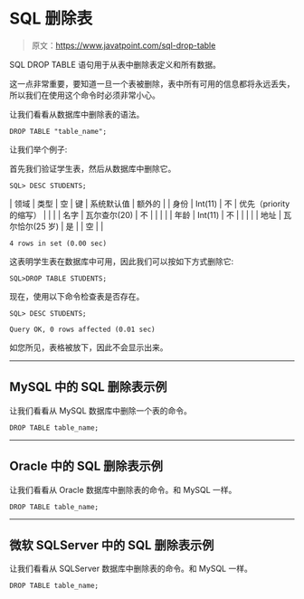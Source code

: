 # SQL 删除表

> 原文：<https://www.javatpoint.com/sql-drop-table>

SQL DROP TABLE 语句用于从表中删除表定义和所有数据。

这一点非常重要，要知道一旦一个表被删除，表中所有可用的信息都将永远丢失，所以我们在使用这个命令时必须非常小心。

让我们看看从数据库中删除表的语法。

```
DROP TABLE "table_name";

```

让我们举个例子:

首先我们验证学生表，然后从数据库中删除它。

```
SQL> DESC STUDENTS;

```

| 领域 | 类型 | 空 | 键 | 系统默认值 | 额外的 |
| 身份 | Int(11) | 不 | 优先（priority 的缩写） |  |  |
| 名字 | 瓦尔查尔(20) | 不 |  |  |  |
| 年龄 | Int(11) | 不 |  |  |  |
| 地址 | 瓦尔恰尔(25 岁) | 是 |  | 空 |  |

```
4 rows in set (0.00 sec)

```

这表明学生表在数据库中可用，因此我们可以按如下方式删除它:

```
SQL>DROP TABLE STUDENTS;

```

现在，使用以下命令检查表是否存在。

```
SQL> DESC STUDENTS;

```

```
Query OK, 0 rows affected (0.01 sec)

```

如您所见，表格被放下，因此不会显示出来。

* * *

## MySQL 中的 SQL 删除表示例

让我们看看从 MySQL 数据库中删除一个表的命令。

```
DROP TABLE table_name;

```

* * *

## Oracle 中的 SQL 删除表示例

让我们看看从 Oracle 数据库中删除表的命令。和 MySQL 一样。

```
DROP TABLE table_name;

```

* * *

## 微软 SQLServer 中的 SQL 删除表示例

让我们看看从 SQLServer 数据库中删除表的命令。和 MySQL 一样。

```
DROP TABLE table_name;

```